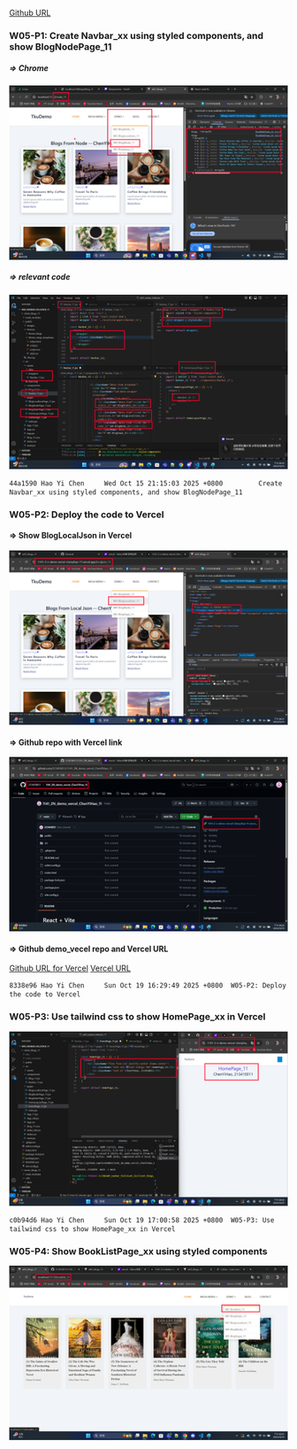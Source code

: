 [Github URL](https://github.com/213410011/1141-2N-demo-yihaochen-11)

### W05-P1: Create Navbar_xx using styled components, and show BlogNodePage_11
 
##### => Chrome
 
![](w05-p1-1.png)
 
##### => relevant code
 
![](w05-p1-2.png)
 
```
44a1590 Hao Yi Chen     Wed Oct 15 21:15:03 2025 +0800         Create Navbar_xx using styled components, and show BlogNodePage_11
```

### W05-P2: Deploy the code to Vercel
 
#### => Show BlogLocalJson in Vercel
 
![](w05-p2-1.png)
 
#### => Github repo with Vercel link
 
![](w05-p2-2.png)
 
#### => Github demo_vecel repo and Vercel URL
 
[Github URL for Vercel](https://github.com/213410011/1141_2N_demo_vercel_ChenYiHao_11)
[Vercel URL](https://1141-2-n-demo-vercel-chenyihao-11.vercel.app/)
 
```
8338e96 Hao Yi Chen     Sun Oct 19 16:29:49 2025 +0800  W05-P2: Deploy the code to Vercel
```

### W05-P3: Use tailwind css to show HomePage_xx in Vercel
 
![](w05-p3.png)
 
```
c0b94d6 Hao Yi Chen     Sun Oct 19 17:00:58 2025 +0800  W05-P3: Use tailwind css to show HomePage_xx in Vercel
```

### W05-P4: Show BookListPage_xx using styled components
 
![](w05-p4.png)
 
```

```